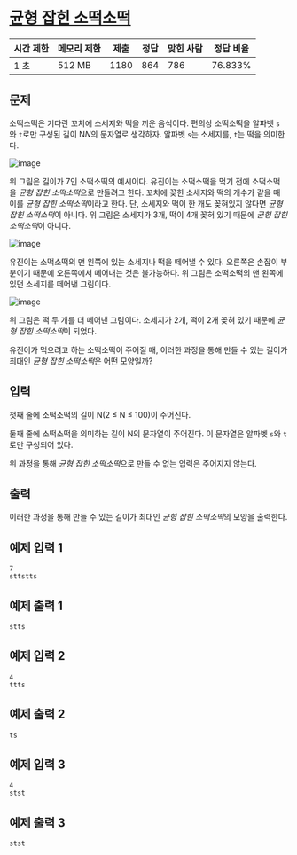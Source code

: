 # [균형 잡힌 소떡소떡](https://www.acmicpc.net/problem/25641)

| 시간 제한 | 메모리 제한 | 제출 | 정답 | 맞힌 사람 | 정답 비율 |
| --- | --- | --- | --- | --- | --- |
| 1 초 | 512 MB | 1180 | 864 | 786 | 76.833% |

## 문제

소떡소떡은 기다란 꼬치에 소세지와 떡을 끼운 음식이다. 편의상 소떡소떡을 알파벳 `s`와 `t`로만 구성된 길이 N$N$의 문자열로 생각하자. 알파벳 `s`는 소세지를, `t`는 떡을 의미한다.

![image](https://upload.acmicpc.net/884b11a1-23ca-4099-b3c7-70076eaa4cad/-/preview/)

위 그림은 길이가 7인 소떡소떡의 예시이다. 유진이는 소떡소떡을 먹기 전에 소떡소떡을 *균형 잡힌 소떡소떡*으로 만들려고 한다. 꼬치에 꽂힌 소세지와 떡의 개수가 같을 때 이를 *균형 잡힌 소떡소떡*이라고 한다. 단, 소세지와 떡이 한 개도 꽂혀있지 않다면 *균형잡힌 소떡소떡*이 아니다. 위 그림은 소세지가 3개, 떡이 4개 꽂혀 있기 때문에 *균형 잡힌 소떡소떡*이 아니다.

![image](https://upload.acmicpc.net/31eaac4b-36d4-4d92-90e7-6390ba3dd464/-/preview/)

유진이는 소떡소떡의 맨 왼쪽에 있는 소세지나 떡을 떼어낼 수 있다. 오른쪽은 손잡이 부분이기 때문에 오른쪽에서 떼어내는 것은 불가능하다. 위 그림은 소떡소떡의 맨 왼쪽에 있던 소세지를 떼어낸 그림이다.

![image](https://upload.acmicpc.net/1fb6f39e-75c8-4a6b-bf85-e09b9b2d6563/-/preview/)

위 그림은 떡 두 개를 더 떼어낸 그림이다. 소세지가 2개, 떡이 2개 꽂혀 있기 때문에 *균형 잡힌 소떡소떡*이 되었다.

유진이가 먹으려고 하는 소떡소떡이 주어질 때, 이러한 과정을 통해 만들 수 있는 길이가 최대인 *균형 잡힌 소떡소떡*은 어떤 모양일까?

## 입력

첫째 줄에 소떡소떡의 길이 N(2 ≤ N ≤ 100)이 주어진다.

둘째 줄에 소떡소떡을 의미하는 길이 N의 문자열이 주어진다. 이 문자열은 알파벳 `s`와 `t`로만 구성되어 있다.

위 과정을 통해 *균형 잡힌 소떡소떡*으로 만들 수 없는 입력은 주어지지 않는다.

## 출력

이러한 과정을 통해 만들 수 있는 길이가 최대인 *균형 잡힌 소떡소떡*의 모양을 출력한다.

## 예제 입력 1

```
7
sttstts

```

## 예제 출력 1

```
stts

```

## 예제 입력 2

```
4
ttts

```

## 예제 출력 2

```
ts

```

## 예제 입력 3

```
4
stst

```

## 예제 출력 3

```
stst
```
